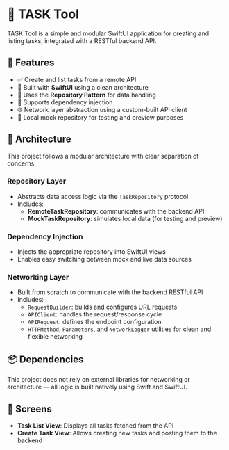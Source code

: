 # 📝 TASK Tool

TASK Tool is a simple and modular SwiftUI application for creating and listing tasks, integrated with a RESTful backend API.

## 🚀 Features

- ✅ Create and list tasks from a remote API
- 🧱 Built with **SwiftUI** using a clean architecture
- 🧩 Uses the **Repository Pattern** for data handling
- 🔄 Supports dependency injection
- 🌐 Network layer abstraction using a custom-built API client
- 🔌 Local mock repository for testing and preview purposes

## 🧠 Architecture

This project follows a modular architecture with clear separation of concerns:

### Repository Layer

- Abstracts data access logic via the `TaskRepository` protocol
- Includes:
  - **RemoteTaskRepository**: communicates with the backend API
  - **MockTaskRepository**: simulates local data (for testing and preview)

### Dependency Injection

- Injects the appropriate repository into SwiftUI views
- Enables easy switching between mock and live data sources

### Networking Layer

- Built from scratch to communicate with the backend RESTful API
- Includes:
  - `RequestBuilder`: builds and configures URL requests
  - `APIClient`: handles the request/response cycle
  - `APIRequest`: defines the endpoint configuration
  - `HTTPMethod`, `Parameters`, and `NetworkLogger` utilities for clean and flexible networking

## 📦 Dependencies

This project does not rely on external libraries for networking or architecture — all logic is built natively using Swift and SwiftUI.

## 📱 Screens

- **Task List View**: Displays all tasks fetched from the API
- **Create Task View**: Allows creating new tasks and posting them to the backend
